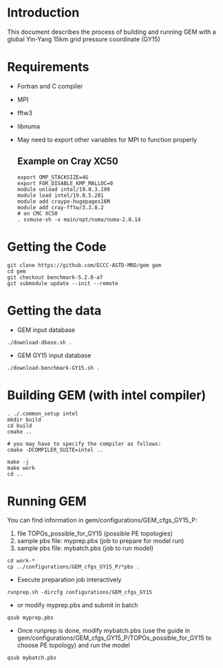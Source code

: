 # Introduction
This document describes the process of building and running GEM with a global Yin-Yang 15km grid pressure coordinate (GY15)

# Requirements
* Fortran and C compiler
* MPI
* fftw3 
* libnuma
* May need to export other variables for MPI to function properly

   ## Example on Cray XC50
   ```
   export OMP_STACKSIZE=4G
   export FOR_DISABLE_KMP_MALLOC=0
   module unload intel/19.0.3.199
   module load intel/19.0.5.281
   module add craype-hugepages16M
   module add cray-fftw/3.3.8.2
   # on CMC XC50
   . ssmuse-sh -x main/opt/numa/numa-2.0.14
   ```

# Getting the Code
```
git clone https://github.com/ECCC-ASTD-MRD/gem gem
cd gem
git checkout benchmark-5.2.0-a7
git submodule update --init --remote
```

# Getting the data
* GEM input database
```
./download-dbase.sh .
```
* GEM GY15 input database
```
./download-benchmark-GY15.sh .
```

# Building GEM (with intel compiler)
```
. ./.common_setup intel
mkdir build
cd build
cmake ..

# you may have to specify the compiler as follows:
cmake -DCOMPILER_SUITE=intel ..

make -j
make work
cd ..
```

# Running GEM

You can find information in gem/configurations/GEM_cfgs_GY15_P:
1) file TOPOs_possible_for_GY15 (possible PE topologies)
2) sample pbs file: myprep.pbs (job to prepare for model run)
3) sample pbs file: mybatch.pbs (job to run model)

```
cd work-*
cp ../configurations/GEM_cfgs_GY15_P/*pbs .
```

* Execute preparation job interactively
```
runprep.sh -dircfg configurations/GEM_cfgs_GY15
```
* or modify myprep.pbs and submit in batch
```
qsub myprep.pbs
```

* Once runprep is done, modify mybatch.pbs (use the guide in gem/configurations/GEM_cfgs_GY15_P/TOPOs_possible_for_GY15 to choose PE topology) and run the model
```
qsub mybatch.pbs
```
